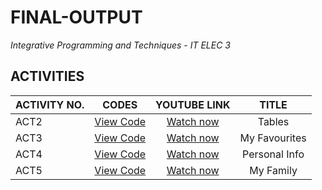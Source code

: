 # FINAL-OUTPUT
*Integrative Programming and Techniques - IT ELEC 3*

## ACTIVITIES

| ACTIVITY NO. | CODES | YOUTUBE LINK | TITLE |
| :----------- | :---: | :----------: | :---: |
| ACT2 | <a href="https://github.com/samiqt02/FINAL-OUTPUT/tree/main/Sammy's%20Activities/Act%202" target="_blank">View Code</a> | <a href="https://www.youtube.com/watch?v=kAnU4Ls0ay4" target="_blank">Watch now</a> | Tables |
| ACT3 | <a href="https://github.com/samiqt02/FINAL-OUTPUT/tree/main/Sammy's%20Activities/Act%203" target="_blank">View Code</a> | <a href="https://www.youtube.com/watch?v=GSOpDyFkOfA&t=47s" target="_blank">Watch now</a> | My Favourites |
| ACT4 | <a href="https://github.com/samiqt02/FINAL-OUTPUT/tree/main/Sammy's%20Activities/Act%204" target="_blank">View Code</a> | <a href="https://www.youtube.com/watch?v=kaWwW9xe4EI&t=11s" target="_blank">Watch now</a> | Personal Info |
| ACT5 | <a href="https://github.com/samiqt02/FINAL-OUTPUT/tree/main/Sammy's%20Activities/Act%205" target="_blank">View Code</a> | <a href="https://www.youtube.com/watch?v=H84sRHl2Bog" target="_blank">Watch now</a> | My Family |



